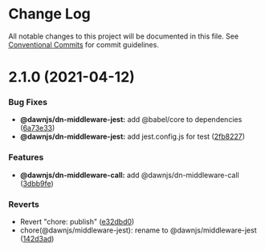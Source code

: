 # Change Log

All notable changes to this project will be documented in this file.
See [Conventional Commits](https://conventionalcommits.org) for commit guidelines.

# 2.1.0 (2021-04-12)


### Bug Fixes

* **@dawnjs/dn-middleware-jest:** add @babel/core to dependencies ([6a73e33](https://github.com/alibaba/dawn/commit/6a73e33d67c31f297721756723e979c73ca5dbc7))
* **@dawnjs/dn-middleware-jest:** add jest.config.js for test ([2fb8227](https://github.com/alibaba/dawn/commit/2fb8227e1b47ec284c20f7438adfa7f10b4c7f3a))


### Features

* **@dawnjs/dn-middleware-call:** add @dawnjs/dn-middleware-call ([3dbb9fe](https://github.com/alibaba/dawn/commit/3dbb9fe8fbadb0e9b318c24e3c59510eeef3ca25))


### Reverts

* Revert "chore: publish" ([e32dbd0](https://github.com/alibaba/dawn/commit/e32dbd0d9aa3f3b76e6e707504840c1b7e8c0705))
* chore(@dawnjs/middleware-jest): rename to @dawnjs/middleware-jest ([142d3ad](https://github.com/alibaba/dawn/commit/142d3ad9107249981f02f4a8934682d90aacaaa1))
